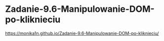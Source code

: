 # Zadanie-9.6-Manipulowanie-DOM-po-kliknieciu
https://monika1n.github.io/Zadanie-9.6-Manipulowanie-DOM-po-kliknieciu/
